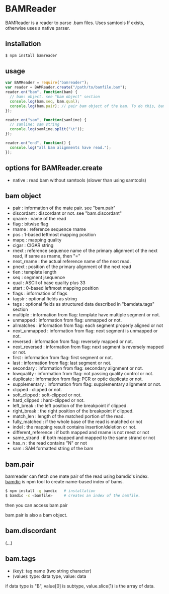 BAMReader
==========
BAMReader is a reader to parse .bam files.
Uses samtools If exists, otherwise uses a native parser.

installation
----------------
```bash
$ npm install bamreader
```

usage
-------------
```js
var BAMReader = require("bamreader");
var reader = BAMReader.create("/path/to/bamfile.bam");
reader.on("bam", function(bam) {
  // bam: object. see "bam object" section
  console.log(bam.seq, bam.qual);
  console.log(bam.pair); // pair bam object of the bam. To do this, bamdic indexing is needed.
});

reader.on("sam", function(samline) {
  // samline: sam string
  console.log(samline.split("\t"));
});

reader.on("end", function() {
  console.log("all bam alignments have read.");
});
```
options for BAMReader.create
----------------------------
- native : read bam without samtools (slower than using samtools)

bam object
------------------
- pair                : information of the mate pair. see "bam.pair"
- discordant          : discordant or not. see "bam.discordant"
- qname               : name of the read
- flag                : bitwise flag
- rname               : reference sequence rname
- pos                 : 1-based leftmost mapping position
- mapq                : mapping quality
- cigar               : CIGAR string
- rnext               : reference sequence name of the primary alignment of the next read, if same as rname, then "="
- next_rname          : the actual reference name of the next read.
- pnext               : position of the primary alignment of the next read
- tlen                : template length
- seq                 : segment jsequence
- qual                : ASCII of base quality plus 33
- start               : 0-based leftmost mapping position
- flags               : information of flags
- tagstr              : optional fields as string
- tags                : optional fields as structured data described in "bamdata.tags" section
- multiple            : information from flag: template have multiple segment or not. 
- unmapped            : information from flag: unmapped or not. 
- allmatches          : information from flag: each segment properly aligned or not
- next_unmapped       : information from flag: next segment is unmapped or not. 
- reversed            : information from flag: reversely mapped or not.
- next_reversed       : information from flag: next segment is reversely mapped or not.
- first               : information from flag: first segment or not.
- last                : information from flag: last segment or not.
- secondary           : information from flag: secondary alignment or not.
- lowquality          : information from flag: not passing quality control or not.
- duplicate           : information from flag: PCR or optic duplicate or not.
- supplementary       : information from flag: supplementary alignment or not.
- clipped             : clipped or not.
- soft_clipped        : soft-clipped or not.
- hard_clipped        : hard-clipped or not.
- left_break          : the left position of the breakpoint if clipped.
- right_break         : the right position of the breakpoint if clipped.
- match_len           : length of the matched portion of the read.
- fully_matched       : if the whole base of the read is matched or not
- indel               : the mapping result contains insertion/deletion or not.
- different_reference : if both mapped and rname is not rnext or not
- same_strand         : if both mapped and mapped to the same strand or not
- has_n               : the read contains "N" or not
- sam                 : SAM formatted string of the bam

bam.pair
-------------------
bamreader can fetch one mate pair of the read using bamdic's index.
[bamdic](https://github.com/shinout/bamdic) is npm tool to create name-based index of bams.

```bash
$ npm install -g bamdic   # installation
$ bamdic -c <bamfile>     # creates an index of the bamfile.
```
then you can access bam.pair

bam.pair is also a bam object.

bam.discordant
-------------------
(...)
 
bam.tags
------------------
- (key): tag name (two string character)
- (value): type: data type, value: data

if data type is "B", value[0] is subtype, value.slice(1) is the array of data.
